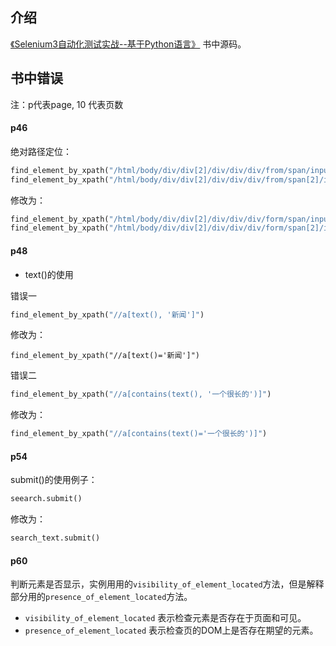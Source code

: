 
## 介绍

[《Selenium3自动化测试实战--基于Python语言》](https://item.jd.com/51066091172.html) 书中源码。


## 书中错误
注：p代表page, 10 代表页数

#### p46

绝对路径定位：
```python
find_element_by_xpath("/html/body/div/div[2]/div/div/div/from/span/input")
find_element_by_xpath("/html/body/div/div[2]/div/div/div/from/span[2]/input")
```
修改为：
```python
find_element_by_xpath("/html/body/div/div[2]/div/div/div/form/span/input")
find_element_by_xpath("/html/body/div/div[2]/div/div/div/form/span[2]/input")
```

#### p48

* text()的使用

错误一

```python
find_element_by_xpath("//a[text(), '新闻']")
```

修改为：
```
find_element_by_xpath("//a[text()='新闻']")
```

错误二

```python
find_element_by_xpath("//a[contains(text(), '一个很长的')]")
```

修改为：

```python
find_element_by_xpath("//a[contains(text()='一个很长的')]")
```


#### p54

submit()的使用例子：
```python
seearch.submit()
```
修改为：
```python
search_text.submit()
```

#### p60

判断元素是否显示，实例用用的`visibility_of_element_located`方法，但是解释部分用的`presence_of_element_located`方法。

* `visibility_of_element_located` 表示检查元素是否存在于页面和可见。
* `presence_of_element_located` 表示检查页的DOM上是否存在期望的元素。

